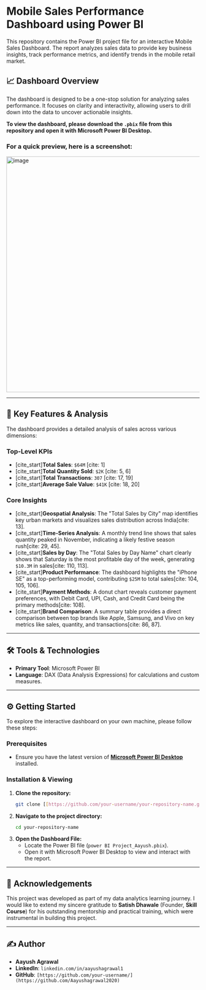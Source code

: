 # Mobile Sales Performance Dashboard using Power BI

This repository contains the Power BI project file for an interactive Mobile Sales Dashboard. The report analyzes sales data to provide key business insights, track performance metrics, and identify trends in the mobile retail market.

## 📈 Dashboard Overview

The dashboard is designed to be a one-stop solution for analyzing sales performance. It focuses on clarity and interactivity, allowing users to drill down into the data to uncover actionable insights.

**To view the dashboard, please download the `.pbix` file from this repository and open it with Microsoft Power BI Desktop.**

### For a quick preview, here is a screenshot:
<img width="1117" height="614" alt="image" src="https://github.com/user-attachments/assets/c8f24df1-b4dc-45f0-9be6-56a55480f633" />

---

## 🚀 Key Features & Analysis

The dashboard provides a detailed analysis of sales across various dimensions:

### Top-Level KPIs
* [cite_start]**Total Sales**: `$64M` [cite: 1]
* [cite_start]**Total Quantity Sold**: `$2K` [cite: 5, 6]
* [cite_start]**Total Transactions**: `307` [cite: 17, 19]
* [cite_start]**Average Sale Value**: `$41K` [cite: 18, 20]

### Core Insights
* [cite_start]**Geospatial Analysis**: The "Total Sales by City" map identifies key urban markets and visualizes sales distribution across India[cite: 13].
* [cite_start]**Time-Series Analysis**: A monthly trend line shows that sales quantity peaked in November, indicating a likely festive season rush[cite: 29, 45].
* [cite_start]**Sales by Day**: The "Total Sales by Day Name" chart clearly shows that Saturday is the most profitable day of the week, generating `$10.3M` in sales[cite: 110, 113].
* [cite_start]**Product Performance**: The dashboard highlights the "iPhone SE" as a top-performing model, contributing `$25M` to total sales[cite: 104, 105, 106].
* [cite_start]**Payment Methods**: A donut chart reveals customer payment preferences, with Debit Card, UPI, Cash, and Credit Card being the primary methods[cite: 108].
* [cite_start]**Brand Comparison**: A summary table provides a direct comparison between top brands like Apple, Samsung, and Vivo on key metrics like sales, quantity, and transactions[cite: 86, 87].

---

## 🛠️ Tools & Technologies

* **Primary Tool**: Microsoft Power BI
* **Language**: DAX (Data Analysis Expressions) for calculations and custom measures.

---

## ⚙️ Getting Started

To explore the interactive dashboard on your own machine, please follow these steps:

### Prerequisites
* Ensure you have the latest version of **[Microsoft Power BI Desktop](https://powerbi.microsoft.com/desktop/)** installed.

### Installation & Viewing
1.  **Clone the repository:**
    ```sh
    git clone [[https://github.com/your-username/your-repository-name.git](https://github.com/Aayushagrawal2020/My-Repository/)]
    ```
2.  **Navigate to the project directory:**
    ```sh
    cd your-repository-name
    ```
3.  **Open the Dashboard File:**
    * Locate the Power BI file (`power BI Project_Aayush.pbix`).
    * Open it with Microsoft Power BI Desktop to view and interact with the report.

---

## 🙏 Acknowledgements

This project was developed as part of my data analytics learning journey. I would like to extend my sincere gratitude to **Satish Dhawale** (Founder, **Skill Course**) for his outstanding mentorship and practical training, which were instrumental in building this project.

---

## ✍️ Author

* **Aayush Agrawal**
* **LinkedIn**: `linkedin.com/in/aayushagrawal1`
* **GitHub**: `[https://github.com/your-username/](https://github.com/Aayushagrawal2020)`
